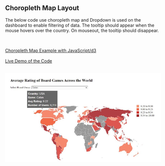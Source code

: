 <h2>Choropleth Map Layout</h2>
<p> The below code use choropleth map and Dropdown is used on the dashboard to enable filtering of data. The tooltip should appear when the mouse hovers over the country. On mouseout, the tooltip should
disappear. </p>
<br><br>
<a href=" ">Choropleth Map Example with JavaScript/d3 </a> 
 <br><br>
<a href="https://alpharank.com/spac_001/hg/choropleth.html">Live Demo of the Code </a> 
<br><br>

  <div  align="center">
  
 <kbd><img align="center" src="choropleth.jpg" /></kbd>

</div>
